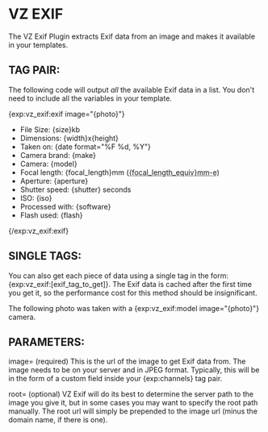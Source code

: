 VZ EXIF
=======

The VZ Exif Plugin extracts Exif data from an image and makes it available in your templates.

TAG PAIR:
---------

The following code will output <em>all</em> the available Exif data in a list. You don't need to include all the variables in your template.

{exp:vz_exif:exif image="{photo}"}
<ul>
	<li>File Size: {size}kb</li>
	<li>Dimensions: {width}x{height}</li>
	<li>Taken on: {date format="%F %d, %Y"}</li>
	<li>Camera brand: {make}</li>
	<li>Camera: {model}</li>
	<li>Focal length: {focal_length}mm (<abbr title="35mm equivalent">{focal_length_equiv}mm-e</abbr>)</li>
	<li>Aperture: {aperture}</li>
	<li>Shutter speed: {shutter} seconds</li>
	<li>ISO: {iso}</li>
	<li>Processed with: {software}</li>
	<li>Flash used: {flash}</li>
</ul>
{/exp:vz_exif:exif}

SINGLE TAGS:
------------

You can also get each piece of data using a single tag in the form: {exp:vz_exif:[exif_tag_to_get]}. The Exif data is cached after the first time you get it, so the performance cost for this method should be insignificant.

<p>The following photo was taken with a {exp:vz_exif:model image="{photo}"} camera.</p>

PARAMETERS:
-----------

image= (required)
This is the url of the image to get Exif data from. The image needs to be on your server and in JPEG format. Typically, this will be in the form of a custom field inside your {exp:channels} tag pair.

root= (optional)
VZ Exif will do its best to determine the server path to the image you give it, but in some cases you may want to specify the root path manually. The root url will simply be prepended to the image url (minus the domain name, if there is one).